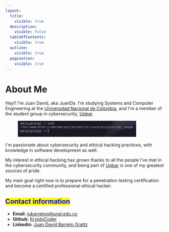 ```yaml
---
layout:
  title:
    visible: true
  description:
    visible: false
  tableOfContents:
    visible: true
  outline:
    visible: true
  pagination:
    visible: true
---
```


# About Me

Hey!! I'm Juan David, aka JuanDa. I'm studying Systems and Computer Engineering at the [Universidad Nacional de Colombia](https://unal.edu.co/), and I'm a member of the student group in cybersecurity, [Uqbar](https://www.instagram.com/uqbarun/).

<figure><img src="../.gitbook/assets/image (18) (1).png" alt="" width="375"><figcaption></figcaption></figure>

I'm passionate about cybersecurity and ethical hacking practices, with knowledge in software development as well.

My interest in ethical hacking has grown thanks to all the people I've met in the cybersecurity community, and being part of [Uqbar](https://www.instagram.com/uqbarun/) is one of my greatest sources of pride.

My main goal right now is to prepare for a penetration testing certification and become a certified professional ethical hacker.

## <mark style="color:blue;">Contact information</mark>

* **Email:** [jubarretog@unal.edu.co](https://app.gitbook.com/u/cdbSbVEtWCP0IKRHa0p28S49E1o2)
* **Github:** [KryptoCoder](https://github.com/jubarretog)
* **Linkedin:** [Juan David Barreto Grattz](https://www.linkedin.com/in/juan-david-barreto-grattz/)
